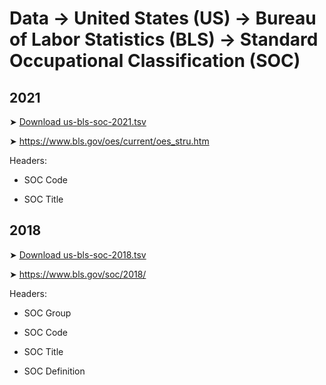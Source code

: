 # Data → United States (US) → Bureau of Labor Statistics (BLS) → Standard Occupational Classification (SOC)


## 2021

➤ [Download us-bls-soc-2021.tsv](us-bls-soc-2021.tsv)

➤ <https://www.bls.gov/oes/current/oes_stru.htm>

Headers:

* SOC Code

* SOC Title


## 2018

➤ [Download us-bls-soc-2018.tsv](us-bls-soc-2018.tsv)

➤ <https://www.bls.gov/soc/2018/>

Headers:

  * SOC Group
  
  * SOC Code
  
  * SOC Title
  
  * SOC Definition
